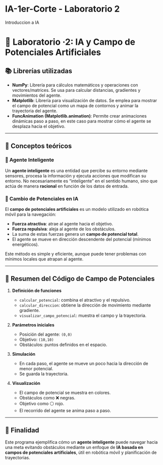 # IA-1er-Corte - Laboratorio 2
Introduccion a IA

# 🧠 Laboratorio ·2:  IA y Campo de Potenciales Artificiales

## 📚 Librerías utilizadas
- **NumPy**: Librería para cálculos matemáticos y operaciones con vectores/matrices. Se usa para calcular distancias, gradientes y movimientos del agente.  
- **Matplotlib**: Librería para visualización de datos. Se emplea para mostrar el campo de potencial como un mapa de contornos y animar la trayectoria del agente.  
- **FuncAnimation (Matplotlib.animation)**: Permite crear animaciones dinámicas paso a paso, en este caso para mostrar cómo el agente se desplaza hacia el objetivo.  

---

## 🤖 Conceptos teóricos

### 🔹 Agente Inteligente
Un **agente inteligente** es una entidad que percibe su entorno mediante sensores, procesa la información y ejecuta acciones que modifican su entorno. No necesariamente es “inteligente” en el sentido humano, sino que actúa de manera **racional** en función de los datos de entrada.

### 🔹 Cambio de Potenciales en IA
El **campo de potenciales artificiales** es un modelo utilizado en robótica móvil para la navegación:
- **Fuerza atractiva**: atrae al agente hacia el objetivo.  
- **Fuerza repulsiva**: aleja al agente de los obstáculos.  
- La suma de estas fuerzas genera un **campo de potencial total**.  
- El agente se mueve en dirección descendente del potencial (mínimos energéticos).  

Este método es simple y eficiente, aunque puede tener problemas con mínimos locales que atrapan al agente.

---

## 🧩 Resumen del Código de Campo de Potenciales
1. **Definición de funciones**  
   - `calcular_potencial`: combina el atractivo y el repulsivo.  
   - `calcular_direccion`: obtiene la dirección de movimiento mediante gradiente.  
   - `visualizar_campo_potencial`: muestra el campo y la trayectoria.  

2. **Parámetros iniciales**  
   - Posición del agente: `(0,0)`  
   - Objetivo: `(10,10)`  
   - Obstáculos: puntos definidos en el espacio.  

3. **Simulación**  
   - En cada paso, el agente se mueve un poco hacia la dirección de menor potencial.  
   - Se guarda la trayectoria.  

4. **Visualización**  
   - El campo de potencial se muestra en colores.  
   - Obstáculos como ❌ negras.  
   - Objetivo como ⚪ rojo.  
   - El recorrido del agente se anima paso a paso.  

---

## 🎯 Finalidad
Este programa ejemplifica cómo un **agente inteligente** puede navegar hacia una meta evitando obstáculos mediante un enfoque de **IA basada en campos de potenciales artificiales**, útil en robótica móvil y planificación de trayectorias.  

